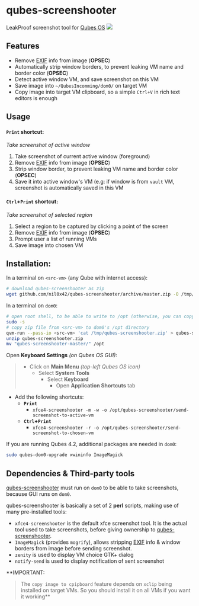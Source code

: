 # qubes-screenshooter
LeakProof screenshot tool for [Qubes OS]
![](img/qubes-screenshooter_border-stripping.png)


## Features
* Remove [EXIF] info from image (**OPSEC**)
* Automatically strip window borders, to prevent leaking VM name and border color (**OPSEC**)
* Detect active window VM, and save screenshot on this VM
* Save image into `~/QubesIncomming/dom0/` on target VM
* Copy image into target VM clipboard, so a simple `Ctrl+V` in rich text editors is enough


## Usage
#### **`Print`** shortcut:
_Take screenshot of active window_
1. Take screenshot of current active window (foreground)
2. Remove [EXIF] info from image (**OPSEC**)
3. Strip window border, to prevent leaking VM name and border color (**OPSEC**)
4. Save it into active window's VM (e.g: if window is from `vault` VM, screenshot is automatically saved in this VM

#### **`Ctrl`+`Print`** shortcut:
_Take screenshot of selected region_
  1. Select a region to be captured by clicking a point of the screen
  2. Remove [EXIF] info from image (**OPSEC**)
  3. Prompt user a list of running VMs
  4. Save image into chosen VM


## Installation:
In a terminal on `<src-vm>` (any Qube with internet access):
```sh
# download qubes-screenshooter as zip
wget github.com/nil0x42/qubes-screenshooter/archive/master.zip -O /tmp/qubes-screenshooter.zip
```

In a terminal on `dom0`:
```sh
# open root shell, to be able to write to /opt (otherwise, you can copy to another location)
sudo -s
# copy zip file from <src-vm> to dom0's /opt directory
qvm-run --pass-io <src-vm> 'cat /tmp/qubes-screenshooter.zip' > qubes-screenshooter.zip
unzip qubes-screenshooter.zip
mv "qubes-screenshooter-master/" /opt
```

Open **Keyboard Settings** *(on Qubes OS GUI)*:
> * Click on **Main Menu** *(top-left Qubes OS icon)*
>   * Select **System Tools**
>     * Select **Keyboard**
>       * Open **Application Shortcuts** tab
* Add the following shortcuts:
  * **`Print`**
    * `xfce4-screenshooter -m -w -o /opt/qubes-screenshooter/send-screenshot-to-active-vm`
  * **`Ctrl`+`Print`**
    * `xfce4-screenshooter -r -o /opt/qubes-screenshooter/send-screenshot-to-chosen-vm`

If you are running Qubes 4.2, additional packages are needed in `dom0`:
```sh
sudo qubes-dom0-upgrade xwininfo ImageMagick
```

## Dependencies & Third-party tools

[qubes-screenshooter] must run on `dom0` to be able to take screenshots, because GUI runs on `dom0`.

qubes-screenshooter is basically a set of 2 **perl** scripts, making use of many pre-installed tools:
* `xfce4-screenshooter` is the default xfce screenshot tool.
  It is the actual tool used to take screenshots, before giving ownership to [qubes-screenshooter].
* `ImageMagick` (provides `mogrify`), allows stripping [EXIF] info & window borders from image before sending screenshot.
* `zenity` is used to display VM choice GTK+ dialog
* `notify-send` is used to display notification of sent screenshot

**IMPORTANT:
> The `copy image to cpipboard` feature depends on `xclip` being installed on target VMs.
> So you should install it on all VMs if you want it working**

[Qubes OS]: https://www.qubes-os.org/
[EXIF]: https://en.wikipedia.org/wiki/Exif
[qubes-screenshooter]: https://github/com/nil0x42/qubes-screenshooter
